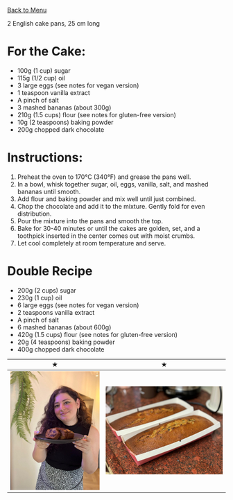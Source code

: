 [Back to Menu](../index.MD)

2 English cake pans, 25 cm long

# For the Cake:
* 100g (1 cup) sugar
* 115g (1/2 cup) oil
* 3 large eggs (see notes for vegan version)
* 1 teaspoon vanilla extract
* A pinch of salt
* 3 mashed bananas (about 300g)
* 210g (1.5 cups) flour (see notes for gluten-free version)
* 10g (2 teaspoons) baking powder
* 200g chopped dark chocolate

# Instructions:
1. Preheat the oven to 170°C (340°F) and grease the pans well.
2. In a bowl, whisk together sugar, oil, eggs, vanilla, salt, and mashed bananas until smooth.
3. Add flour and baking powder and mix well until just combined.
4. Chop the chocolate and add it to the mixture. Gently fold for even distribution.
5. Pour the mixture into the pans and smooth the top.
6. Bake for 30-40 minutes or until the cakes are golden, set, and a toothpick inserted in the center comes out with moist crumbs.
7. Let cool completely at room temperature and serve.

# Double Recipe

* 200g (2 cups) sugar
* 230g (1 cup) oil
* 6 large eggs (see notes for vegan version)
* 2 teaspoons vanilla extract
* A pinch of salt
* 6 mashed bananas (about 600g)
* 420g (1.5 cups) flour (see notes for gluten-free version)
* 20g (4 teaspoons) baking powder
* 400g chopped dark chocolate

 ★ | ★ 
:--:|:--:
![Banana Bread With Lioric](../images/bananaBread1.jpg) | ![Banana Bread](../images/bananaBread2.jpg)
